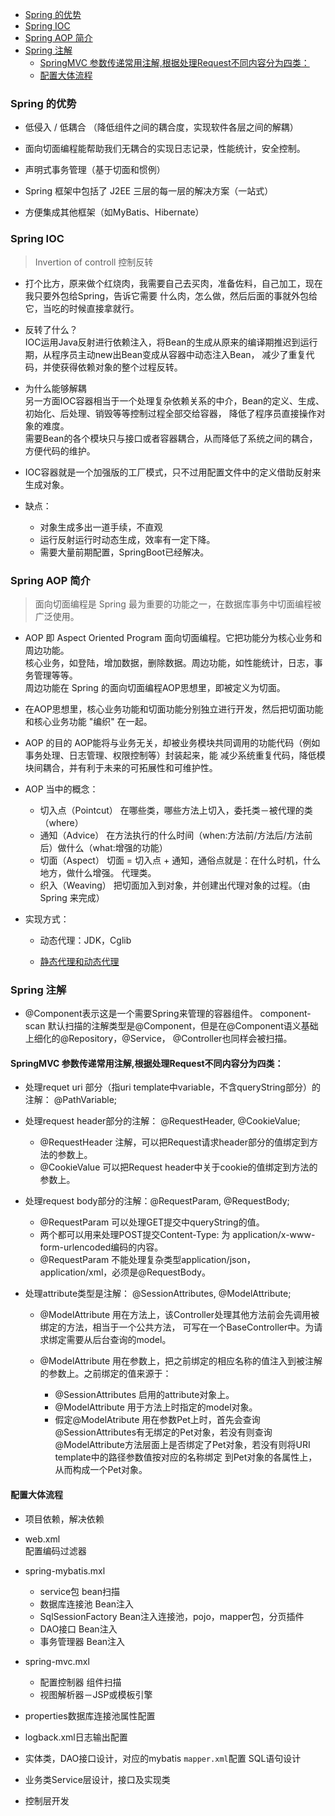 
<!-- vim-markdown-toc GFM -->

- [Spring 的优势](#spring-的优势)
- [Spring IOC](#spring-ioc)
- [Spring AOP 简介](#spring-aop-简介)
- [Spring 注解](#spring-注解)
  - [SpringMVC 参数传递常用注解,根据处理Request不同内容分为四类：](#springmvc-参数传递常用注解根据处理request不同内容分为四类)
  - [配置大体流程](#配置大体流程)

<!-- vim-markdown-toc -->


### Spring 的优势
- 低侵入 / 低耦合 （降低组件之间的耦合度，实现软件各层之间的解耦）

- 面向切面编程能帮助我们无耦合的实现日志记录，性能统计，安全控制。

- 声明式事务管理（基于切面和惯例）

- Spring 框架中包括了 J2EE 三层的每一层的解决方案（一站式）

- 方便集成其他框架（如MyBatis、Hibernate）


### Spring IOC
> Invertion of controll 控制反转

- 打个比方，原来做个红烧肉，我需要自己去买肉，准备佐料，自己加工，现在我只要外包给Spring，告诉它需要
  什么肉，怎么做，然后后面的事就外包给它，当吃的时候直接拿就行。

- 反转了什么？  
  IOC运用Java反射进行依赖注入，将Bean的生成从原来的编译期推迟到运行期，从程序员主动new出Bean变成从容器中动态注入Bean，
  减少了重复代码，并使获得依赖对象的整个过程反转。 

- 为什么能够解耦  
  另一方面IOC容器相当于一个处理复杂依赖关系的中介，Bean的定义、生成、初始化、后处理、销毁等等控制过程全部交给容器，
  降低了程序员直接操作对象的难度。  
  需要Bean的各个模块只与接口或者容器耦合，从而降低了系统之间的耦合，方便代码的维护。

- IOC容器就是一个加强版的工厂模式，只不过用配置文件中的定义借助反射来生成对象。

- 缺点：
  - 对象生成多出一道手续，不直观
  - 运行反射运行时动态生成，效率有一定下降。
  - 需要大量前期配置，SpringBoot已经解决。


### Spring AOP 简介
> 面向切面编程是 Spring 最为重要的功能之一，在数据库事务中切面编程被广泛使用。

- AOP 即 Aspect Oriented Program 面向切面编程。它把功能分为核心业务和周边功能。  
  核心业务，如登陆，增加数据，删除数据。周边功能，如性能统计，日志，事务管理等等。  
  周边功能在 Spring 的面向切面编程AOP思想里，即被定义为切面。

- 在AOP思想里，核心业务功能和切面功能分别独立进行开发，然后把切面功能和核心业务功能 "编织" 在一起。

- AOP 的目的
  AOP能将与业务无关，却被业务模块共同调用的功能代码（例如事务处理、日志管理、权限控制等）封装起来，能
  减少系统重复代码，降低模块间耦合，并有利于未来的可拓展性和可维护性。

- AOP 当中的概念：
  - 切入点（Pointcut） 在哪些类，哪些方法上切入，委托类－被代理的类（where）
  - 通知（Advice） 在方法执行的什么时间（when:方法前/方法后/方法前后）做什么（what:增强的功能）
  - 切面（Aspect） 切面 = 切入点 + 通知，通俗点就是：在什么时机，什么地方，做什么增强。 代理类。
  - 织入（Weaving） 把切面加入到对象，并创建出代理对象的过程。（由 Spring 来完成）

- 实现方式：  
  - 动态代理：JDK，Cglib  

  - [静态代理和动态代理](../6.工程实践/设计模式/静态代理和动态代理.md)
  

### Spring 注解
- @Component表示这是一个需要Spring来管理的容器组件。
  component-scan 默认扫描的注解类型是@Component，但是在@Component语义基础上细化的@Repository，@Service，
  @Controller也同样会被扫描。
  


#### SpringMVC 参数传递常用注解,根据处理Request不同内容分为四类：

- 处理requet uri 部分（指uri template中variable，不含queryString部分）的注解： @PathVariable;

- 处理request header部分的注解： @RequestHeader, @CookieValue;
  - @RequestHeader 注解，可以把Request请求header部分的值绑定到方法的参数上。
  - @CookieValue 可以把Request header中关于cookie的值绑定到方法的参数上。

- 处理request body部分的注解：@RequestParam, @RequestBody;
  - @RequestParam 可以处理GET提交中queryString的值。
  - 两个都可以用来处理POST提交Content-Type: 为 application/x-www-form-urlencoded编码的内容。
  - @RequestParam 不能处理复杂类型application/json，application/xml，必须是@RequestBody。

- 处理attribute类型是注解： @SessionAttributes, @ModelAttribute;
  - @ModelAttribute 用在方法上，该Controller处理其他方法前会先调用被绑定的方法，相当于一个公共方法，
    可写在一个BaseController中。为请求绑定需要从后台查询的model。

  - @ModelAttribute 用在参数上，把之前绑定的相应名称的值注入到被注解的参数上。之前绑定的值来源于：
    - @SessionAttributes 启用的attribute对象上。
    - @ModelAttribute 用于方法上时指定的model对象。
    - 假定@ModelAtribute 用在参数Pet上时，首先会查询 @SessionAttributes有无绑定的Pet对象，若没有则查询
      @ModelAttribute方法层面上是否绑定了Pet对象，若没有则将URI template中的路径参数值按对应的名称绑定
      到Pet对象的各属性上，从而构成一个Pet对象。


#### 配置大体流程
- 项目依赖，解决依赖

- web.xml   
  配置编码过滤器

- spring-mybatis.mxl
  - service包 bean扫描
  - 数据库连接池 Bean注入
  - SqlSessionFactory Bean注入连接池，pojo，mapper包，分页插件
  - DAO接口 Bean注入
  - 事务管理器 Bean注入

- spring-mvc.mxl
  - 配置控制器 组件扫描
  - 视图解析器－JSP或模板引擎

- properties数据库连接池属性配置

- logback.xml日志输出配置

- 实体类，DAO接口设计，对应的mybatis `mapper.xml`配置 SQL语句设计

- 业务类Service层设计，接口及实现类

- 控制层开发


